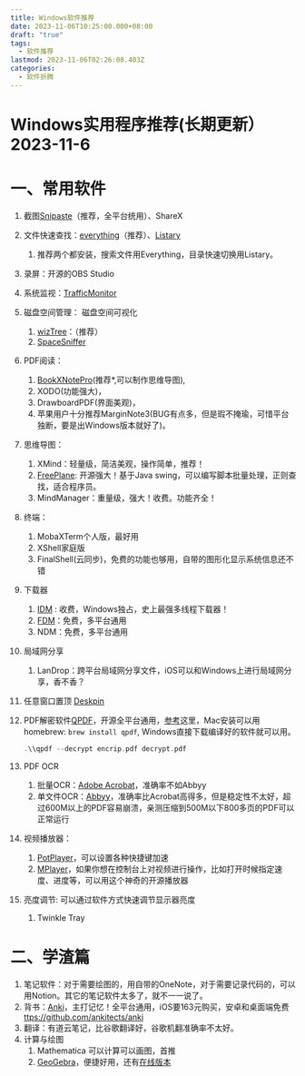 ```yaml
---
title: Windows软件推荐
date: 2023-11-06T10:25:00.000+08:00
draft: "true"
tags:
  - 软件推荐
lastmod: 2023-11-06T02:26:08.403Z
categories:
  - 软件折腾
---
```


# Windows实用程序推荐(长期更新）2023-11-6

# 一、常用软件

1. 截图[Snipaste](https://www.snipaste.com/download.html)（推荐，全平台统用）、ShareX
2. 文件快速查找：[everything](https://www.voidtools.com/zh-cn/)（推荐）、[Listary](https://www.listary.com/download)
    1. 推荐两个都安装，搜索文件用Everything，目录快速切换用Listary。
3. 录屏：开源的OBS Studio
4. 系统监视：[TrafficMonitor](https://github.com/zhongyang219/TrafficMonitor) 
5. 磁盘空间管理：
    磁盘空间可视化
    1. [wizTree](https://www.diskanalyzer.com/)：（推荐）
    2. [SpaceSniffer](http://www.uderzo.it/main_products/space_sniffer/download.html)
6. PDF阅读：
	1. [BookXNotePro](http://www.bookxnote.com/)(推荐*,可以制作思维导图),
	2. XODO(功能强大)，
	3. DrawboardPDF(界面美观)，
	4. 苹果用户十分推荐MarginNote3(BUG有点多，但是瑕不掩瑜，可惜平台独断，要是出Windows版本就好了)。
7. 思维导图：
    1. XMind：轻量级，简洁美观，操作简单，推荐！
    2. [FreePlane](https://www.freeplane.org/): 开源强大！基于Java swing，可以编写脚本批量处理，正则查找，适合程序员。
    3. MindManager：重量级，强大！收费。功能齐全！
8. 终端：
	1. MobaXTerm个人版，最好用
	2. XShell家庭版
	3. FinalShell(云同步)，免费的功能也够用，自带的图形化显示系统信息还不错
9. 下载器
    1. [IDM](http://www.internetdownloadmanager.com/) : 收费，Windows独占，史上最强多线程下载器！
    2. [FDM](https://www.freedownloadmanager.org/zh/)：免费，多平台通用
    3. NDM：免费，多平台通用
10. 局域网分享
    1. LanDrop：跨平台局域网分享文件，iOS可以和Windows上进行局域网分享，香不香？
11. 任意窗口置顶 [Deskpin](https://efotinis.neocities.org/deskpins/)
12. PDF解密软件[QPDF](https://sourceforge.net/projects/qpdf/)，开源全平台通用，[参考](https://zhuanlan.zhihu.com/p/183759743)这里，Mac安装可以用homebrew: `brew install qpdf`, Windows直接下载编译好的软件就可以用。
    
    ```cpp
    .\\qpdf --decrypt encrip.pdf decrypt.pdf
    ```
    
13. PDF OCR
    1. 批量OCR：[Adobe Acrobat](https://www.notion.so/Adobe-Acrobat-OCR-f2c11b9e15f647c2a5173373d42344b3?pvs=21)，准确率不如Abbyy
    2. 单文件OCR：[Abbyy](https://www.notion.so/Abbyy-OCR-4469a77a164643f6ba3338801971a90b?pvs=21)，准确率比Acrobat高得多，但是稳定性不太好，超过600M以上的PDF容易崩溃，亲测压缩到500M以下800多页的PDF可以正常运行
14. 视频播放器：
    1. [PotPlayer](https://potplayer.daum.net/)，可以设置各种快捷键加速
    2. [MPlayer](http://www.mplayerhq.hu/design7/dload.html)，如果你想在控制台上对视频进行操作，比如打开时候指定速度、进度等，可以用这个神奇的开源播放器
15. 亮度调节: 可以通过软件方式快速调节显示器亮度
    1. Twinkle Tray

# 二、学渣篇

1. 笔记软件：对于需要绘图的，用自带的OneNote，对于需要记录代码的，可以用Notion。其它的笔记软件太多了，就不一一说了。
2. 背书：[Anki](https://github.com/ankitects/anki)，主打记忆！全平台通用，iOS要163元购买，安卓和桌面端免费[ttps://github.com/ankitects/anki](https://github.com/ankitects/anki)
3. 翻译：有道云笔记，比谷歌翻译好，谷歌机翻准确率不太好。
4. 计算与绘图
    1. Mathematica 可以计算可以画图，首推
    2. [GeoGebra](https://www.geogebra.org/download)，便捷好用，还有[在线版本](https://www.geogebra.org/graphing)
